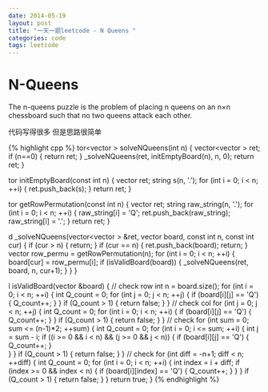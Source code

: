 ```yaml
---
date: 2014-05-19
layout: post
title: "一天一题leetcode - N Queens "
categories: code
tags: leetcode
---
```


# N-Queens
The n-queens puzzle is the problem of placing n queens on an n×n chessboard such that no two queens attack each other.   

<!--more-->
代码写得很多 但是思路很简单   

{% highlight cpp %}
tor<vector<string> > solveNQueens(int n) {
 vector<vector<string> > ret;
    if (n==0) {
        return ret;
    }
    _solveNQueens(ret, initEmptyBoard(n), n, 0);
    return ret;
}

tor<string> initEmptyBoard(const int n) {
 vector<string> ret;
    string s(n, '.');
    for (int i = 0; i < n; ++i) {
        ret.push_back(s);
    }
    return ret;
}

tor<string> getRowPermutation(const int n) {
 vector<string> ret;
    string raw_string(n, '.');
    for (int i = 0; i < n; ++i) {
        raw_string[i] = 'Q';
        ret.push_back(raw_string);
        raw_string[i] = '.';
    }
    return ret;
}

d _solveNQueens(vector<vector<string> > &ret, vector<string> board, 
                   const int n, const int cur) {
 if (cur > n) {
        return;
    }
    if (cur == n) {
        ret.push_back(board);
        return;
    }
 vector<string> row_permu = getRowPermutation(n);
    for (int i = 0; i < n; ++i) {
        board[cur] = row_permu[i];
        if (isValidBoard(board)) {
            _solveNQueens(ret, board, n, cur+1);
        }
    }
}

l isValidBoard(vector<string> &board) {
    // check row
    int n = board.size();
    for (int i = 0; i < n; ++i) {
        int Q_count = 0;
        for (int j = 0; j < n; ++j) {
            if (board[i][j] == 'Q') {
                Q_count++;
            }
        }
     if (Q_count > 1) {
            return false;
        }
    }
    // check col
    for (int j = 0; j < n; ++j) {
        int Q_count = 0;
        for (int i = 0; i < n; ++i) {
            if (board[i][j] == 'Q') {
                Q_count++;
            }
        }
     if (Q_count > 1) {
            return false;
        }
    }
    // check 
    for (int sum = 0; sum <= (n-1)*2; ++sum) {
        int Q_count = 0;
        for (int i = 0; i <= sum; ++i) {
            int j = sum - i;
           if ((i >= 0 && i < n) && (j >= 0 && j < n)) {
                if (board[i][j] == 'Q') {
                    Q_count++;
                }   
            }
        }
     if (Q_count > 1) {
            return false;
        }
    }
    // check
    for (int diff = -n+1; diff < n; ++diff) {
        int Q_count = 0;
        for (int i = 0; i < n; ++i) {
            int index = i + diff;
           if (index >= 0 && index < n) {
                if (board[i][index] == 'Q') {
                    Q_count++;
                }
            }
        }
     if (Q_count > 1) {
            return false;
        }
    }
    return true;
}
{% endhighlight %}